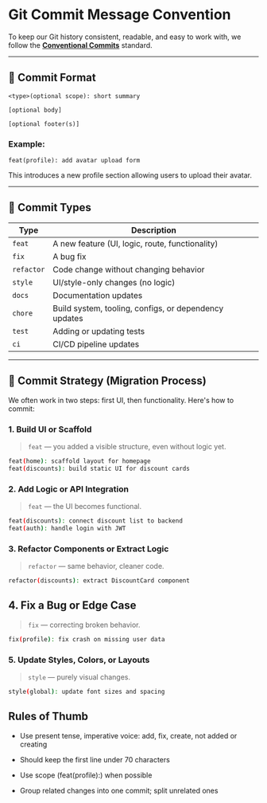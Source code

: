 # Git Commit Message Convention

To keep our Git history consistent, readable, and easy to work with, we follow the [**Conventional Commits**](https://www.conventionalcommits.org/en/v1.0.0/) standard.

---

## 📌 Commit Format
```
<type>(optional scope): short summary

[optional body]

[optional footer(s)]
```


### Example:
```
feat(profile): add avatar upload form
```

This introduces a new profile section allowing users to upload their avatar.

---

## 🧩 Commit Types

| Type        | Description                                               |
|-------------|-----------------------------------------------------------|
| `feat`      | A new feature (UI, logic, route, functionality)           |
| `fix`       | A bug fix                                                 |
| `refactor`  | Code change without changing behavior                     |
| `style`     | UI/style-only changes (no logic)                          |
| `docs`      | Documentation updates                                     |
| `chore`     | Build system, tooling, configs, or dependency updates     |
| `test`      | Adding or updating tests                                  |
| `ci`        | CI/CD pipeline updates                                    |

---

## 🧱 Commit Strategy (Migration Process)

We often work in two steps: first UI, then functionality. Here's how to commit:

### 1. Build UI or Scaffold
> `feat` — you added a visible structure, even without logic yet.

```bash
feat(home): scaffold layout for homepage
feat(discounts): build static UI for discount cards
```

### 2. Add Logic or API Integration

> `feat` — the UI becomes functional.

```bash
feat(discounts): connect discount list to backend
feat(auth): handle login with JWT
```

### 3. Refactor Components or Extract Logic
> `refactor` — same behavior, cleaner code.

```bash
refactor(discounts): extract DiscountCard component
```

## 4. Fix a Bug or Edge Case
> `fix` — correcting broken behavior.

```bash
fix(profile): fix crash on missing user data
```

### 5. Update Styles, Colors, or Layouts
> `style` — purely visual changes.

```bash
style(global): update font sizes and spacing
````


## Rules of Thumb
- Use present tense, imperative voice: add, fix, create, not added or creating

- Should keep the first line under 70 characters

- Use scope (feat(profile):) when possible

- Group related changes into one commit; split unrelated ones